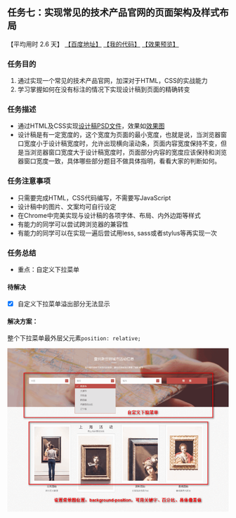 ## 任务七：实现常见的技术产品官网的页面架构及样式布局
【平均用时 2.6 天】
[【百度地址】](http://ife.baidu.com/course/detail/id/102)
[【我的代码】](https://github.com/baoyuzhang/IFE2017/tree/master/IFE_xiaowei/IFE_xiaowei_task7)
[【效果预览】](https://baoyuzhang.github.io/IFE2017/IFE_xiaowei/IFE_xiaowei_task7/IFE_xiaowei_task7.html)

### 任务目的
1. 通过实现一个常见的技术产品官网，加深对于HTML，CSS的实战能力
2. 学习掌握如何在没有标注的情况下实现设计稿到页面的精确转变

### 任务描述
- 通过HTML及CSS实现[设计稿PSD文件]()，效果如[效果图]()
- 设计稿是有一定宽度的，这个宽度为页面的最小宽度，也就是说，当浏览器窗口宽度小于设计稿宽度时，允许出现横向滚动条，页面内容宽度保持不变，但是当浏览器窗口宽度大于设计稿宽度时，页面部分内容的宽度应该保持和浏览器窗口宽度一致，具体哪些部分题目不做具体指明，看看大家的判断如何。

### 任务注意事项
- 只需要完成HTML，CSS代码编写，不需要写JavaScript
- 设计稿中的图片、文案均可自行设定
- 在Chrome中完美实现与设计稿的各项字体、布局、内外边距等样式
- 有能力的同学可以尝试跨浏览器的兼容性
- 有能力的同学可以在实现一遍后尝试用less, sass或者stylus等再实现一次

### 任务总结
- 重点：自定义下拉菜单

#### 待解决
- [x] 自定义下拉菜单溢出部分无法显示

#### 解决方案：
整个下拉菜单最外层父元素`position: relative;`

![](2017-05-04_212139.png)
